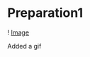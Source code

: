 # Preparation1

! [Image](https://media4.giphy.com/media/EBJQRG6M99zSNhnhsW/giphy.gif?cid=ecf05e47dc448b41abdb169087dbec20b5d281dd9291b18f&rid=giphy.gif&ct=g)

Added a gif
